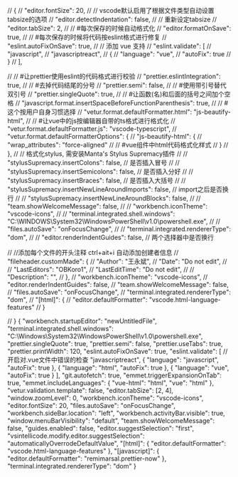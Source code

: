 //  {
//   "editor.fontSize": 20,
//   // vscode默认启用了根据文件类型自动设置tabsize的选项
//   "editor.detectIndentation": false,
//   // 重新设定tabsize
//   "editor.tabSize": 2,
//   // #每次保存的时候自动格式化
//   "editor.formatOnSave": true,
//   // #每次保存的时候将代码按eslint格式进行修复
//   "eslint.autoFixOnSave": true,
//   // 添加 vue 支持
//   "eslint.validate": [
//     "javascript",
//     "javascriptreact",
//     {
//       "language": "vue",
//       "autoFix": true
//     }
//   ],

//   // #让prettier使用eslint的代码格式进行校验
//   "prettier.eslintIntegration": true,
//   // #去掉代码结尾的分号
//   "prettier.semi": false,
//   // #使用带引号替代双引号
//   "prettier.singleQuote": true,
//   // #让函数(名)和后面的括号之间加个空格
//   "javascript.format.insertSpaceBeforeFunctionParenthesis": true,
//   // #这个按用户自身习惯选择
//   "vetur.format.defaultFormatter.html": "js-beautify-html",
//   // #让vue中的js按编辑器自带的ts格式进行格式化
//   "vetur.format.defaultFormatter.js": "vscode-typescript",
//   "vetur.format.defaultFormatterOptions": {
//     "js-beautify-html": {
//       "wrap_attributes": "force-aligned"
//       // #vue组件中html代码格式化样式
//     }
//   },
//   // 格式化stylus, 需安装Manta's Stylus Supremacy插件
//   // "stylusSupremacy.insertColons": false, // 是否插入冒号
//   // "stylusSupremacy.insertSemicolons": false, // 是否插入分好
//   // "stylusSupremacy.insertBraces": false, // 是否插入大括号
//   // "stylusSupremacy.insertNewLineAroundImports": false, // import之后是否换行
//   // "stylusSupremacy.insertNewLineAroundBlocks": false,
//   // "team.showWelcomeMessage": false,
//   // "workbench.iconTheme": "vscode-icons",
//   // "terminal.integrated.shell.windows": "C:\\WINDOWS\\System32\\WindowsPowerShell\\v1.0\\powershell.exe",
//   // "files.autoSave": "onFocusChange",
//   // "terminal.integrated.rendererType": "dom",
//   // "editor.renderIndentGuides": false, // 两个选择器中是否换行


//   //添加每个文件的开头注释   ctrl+ait+i  自动添加创建者信息
//   "fileheader.customMade": {
//     "Author": "王永斌",
//     "Date": "Do not edit",
//     // "LastEditors": "OBKoro1",
//     "LastEditTime": "Do not edit",
//     // "Description": "",
//   },
//   "workbench.iconTheme": "vscode-icons",
//   "editor.renderIndentGuides": false,
//   "team.showWelcomeMessage": false,
//   "files.autoSave": "onFocusChange",
//   "terminal.integrated.rendererType": "dom",
//   "[html]": {
//     "editor.defaultFormatter": "vscode.html-language-features"
//   }


// }
{
  "workbench.startupEditor": "newUntitledFile",
  "terminal.integrated.shell.windows": "C:\\Windows\\System32\\WindowsPowerShell\\v1.0\\powershell.exe",
  "prettier.singleQuote": true,
  "prettier.semi": false,
  "prettier.useTabs": true,
  "prettier.printWidth": 120,
  "eslint.autoFixOnSave": true,
  "eslint.validate": [
    //开启对.vue文件中错误的检查
    "javascriptreact",
    {
      "language": "javascript",
      "autoFix": true
    },
    {
      "language": "html",
      "autoFix": true
    },
    {
      "language": "vue",
      "autoFix": true
    }
  ],
  "git.autofetch": true,
  "emmet.triggerExpansionOnTab": true,
  "emmet.includeLanguages": {
    "vue-html": "html",
    "vue": "html"
  },
  "vetur.validation.template": false,
  "editor.tabSize": [2, 4],
  "window.zoomLevel": 0,
  "workbench.iconTheme": "vscode-icons",
  "editor.fontSize": 20,
  "files.autoSave": "onFocusChange",
  "workbench.sideBar.location": "left",
  "workbench.activityBar.visible": true,
  "window.menuBarVisibility": "default",
  "team.showWelcomeMessage": false,
  "guides.enabled": false,
  "editor.suggestSelection": "first",
  "vsintellicode.modify.editor.suggestSelection": "automaticallyOverrodeDefaultValue",
  "[html]": {
    "editor.defaultFormatter": "vscode.html-language-features"
  },
  "[javascript]": {
    "editor.defaultFormatter": "remimarsal.prettier-now"
  },
  "terminal.integrated.rendererType": "dom"
}
